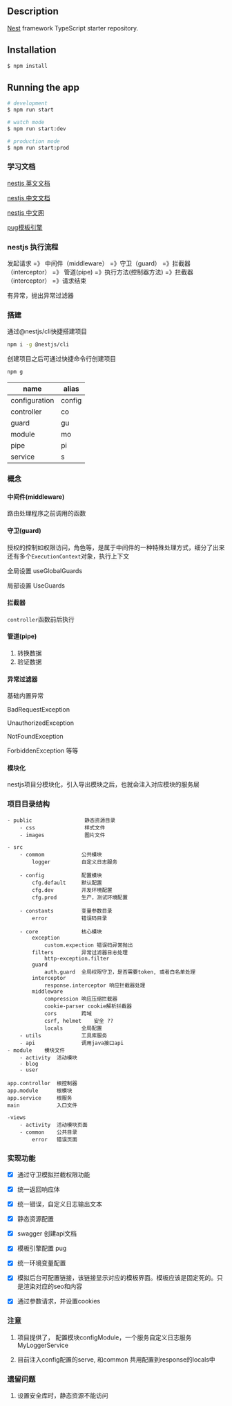 <!-- <p align="center">
  <a href="http://nestjs.com/" target="blank"><img src="https://nestjs.com/img/logo_text.svg" width="320" alt="Nest Logo" /></a>
</p>

[travis-image]: https://api.travis-ci.org/nestjs/nest.svg?branch=master
[travis-url]: https://travis-ci.org/nestjs/nest
[linux-image]: https://img.shields.io/travis/nestjs/nest/master.svg?label=linux
[linux-url]: https://travis-ci.org/nestjs/nest
  
  <p align="center">A progressive <a href="http://nodejs.org" target="blank">Node.js</a> framework for building efficient and scalable server-side applications, heavily inspired by <a href="https://angular.io" target="blank">Angular</a>.</p>
    <p align="center">
<a href="https://www.npmjs.com/~nestjscore"><img src="https://img.shields.io/npm/v/@nestjs/core.svg" alt="NPM Version" /></a>
<a href="https://www.npmjs.com/~nestjscore"><img src="https://img.shields.io/npm/l/@nestjs/core.svg" alt="Package License" /></a>
<a href="https://www.npmjs.com/~nestjscore"><img src="https://img.shields.io/npm/dm/@nestjs/core.svg" alt="NPM Downloads" /></a>
<a href="https://travis-ci.org/nestjs/nest"><img src="https://api.travis-ci.org/nestjs/nest.svg?branch=master" alt="Travis" /></a>
<a href="https://travis-ci.org/nestjs/nest"><img src="https://img.shields.io/travis/nestjs/nest/master.svg?label=linux" alt="Linux" /></a>
<a href="https://coveralls.io/github/nestjs/nest?branch=master"><img src="https://coveralls.io/repos/github/nestjs/nest/badge.svg?branch=master#5" alt="Coverage" /></a>
<a href="https://gitter.im/nestjs/nestjs?utm_source=badge&utm_medium=badge&utm_campaign=pr-badge&utm_content=body_badge"><img src="https://badges.gitter.im/nestjs/nestjs.svg" alt="Gitter" /></a>
<a href="https://opencollective.com/nest#backer"><img src="https://opencollective.com/nest/backers/badge.svg" alt="Backers on Open Collective" /></a>
<a href="https://opencollective.com/nest#sponsor"><img src="https://opencollective.com/nest/sponsors/badge.svg" alt="Sponsors on Open Collective" /></a>
  <a href="https://paypal.me/kamilmysliwiec"><img src="https://img.shields.io/badge/Donate-PayPal-dc3d53.svg"/></a>
  <a href="https://twitter.com/nestframework"><img src="https://img.shields.io/twitter/follow/nestframework.svg?style=social&label=Follow"></a>
</p> -->
  <!--[![Backers on Open Collective](https://opencollective.com/nest/backers/badge.svg)](https://opencollective.com/nest#backer)
  [![Sponsors on Open Collective](https://opencollective.com/nest/sponsors/badge.svg)](https://opencollective.com/nest#sponsor)-->

## Description

[Nest](https://github.com/nestjs/nest) framework TypeScript starter repository.

## Installation

```bash
$ npm install
```

## Running the app

```bash
# development
$ npm run start

# watch mode
$ npm run start:dev

# production mode
$ npm run start:prod
```

### 学习文档

[nestjs 英文文档](https://docs.nestjs.com/middleware)

[nestjs 中文文档](https://docs.nestjs.cn/7/firststeps)

[nestjs 中文网](https://www.itying.com/nestjs/)

[pug模板引擎](https://www.pugjs.cn/language/inheritance.html)

### nestjs 执行流程
发起请求 =》 中间件（middleware） =》守卫（guard） =》拦截器（interceptor） 
=》 管道(pipe) =》执行方法(控制器方法) =》拦截器（interceptor） 
=》请求结束

有异常，抛出异常过滤器

### 搭建

通过@nestjs/cli快捷搭建项目

```bash
npm i -g @nestjs/cli
```

创建项目之后可通过快捷命令行创建项目

```bash
npm g 
```

|  name   | alias   |
|  ----  | ----  |
| configuration  | config |
| controller  | co |
| guard  | gu |
| module  | mo |
| pipe  | pi |
| service  | s |

### 概念
#### 中间件(middleware)
路由处理程序之前调用的函数

#### 守卫(guard)
授权的控制如权限访问，角色等，是属于中间件的一种特殊处理方式，细分了出来
还有多个`ExecutionContext`对象，执行上下文

全局设置 useGlobalGuards

局部设置 UseGuards

#### 拦截器

`controller`函数前后执行

#### 管道(pipe)

1. 转换数据
2. 验证数据

#### 异常过滤器

基础内置异常

BadRequestException

UnauthorizedException

NotFoundException

ForbiddenException
等等

#### 模块化
nestjs项目分模块化，引入导出模块之后，也就会注入对应模块的服务层


### 项目目录结构

```
- public                 静态资源目录
    - css                样式文件
    - images             图片文件

- src
    - commom            公共模块
        logger          自定义日志服务

    - config            配置模块
        cfg.default     默认配置
        cfg.dev         开发环境配置
        cfg.prod        生产，测试环境配置
    
    - constants         变量参数目录
        error           错误码目录
        
    - core              核心模块
        exception       
            custom.expection 错误码异常抛出
        filters         异常过滤器日志处理
            http-exception.filter
        guard
            auth.guard  全局权限守卫，是否需要token, 或者白名单处理
        interceptor
            response.interceptor 响应拦截器处理
        middleware
            compression 响应压缩拦截器
            cookie-parser cookie解析拦截器
            cors        跨域
            csrf, helmet    安全 ??
            locals      全局配置
    - utils             工具库服务
    - api               调用java接口api
- module    模块文件
    - activity  活动模块
    - blog
    - user

app.controllor  根控制器
app.module      根模块
app.service     根服务
main            入口文件

-views
    - activity  活动模块页面
    - common    公共目录
        error   错误页面

```

### 实现功能

- [x] 通过守卫模拟拦截权限功能
- [x] 统一返回响应体
- [x] 统一错误，自定义日志输出文本
- [x] 静态资源配置
- [x] swagger 创建api文档
- [x] 模板引擎配置 pug 
- [x] 统一环境变量配置


- [x] 模拟后台可配置链接，该链接显示对应的模板界面。模板应该是固定死的。只是渲染对应的seo和内容
- [x] 通过参数请求，并设置cookies

### 注意
1. 项目提供了， 配置模块configModule，一个服务自定义日志服务MyLoggerService

2. 目前注入config配置的serve, 和common 共用配置到response的locals中

### 遗留问题
1. 设置安全库时，静态资源不能访问
